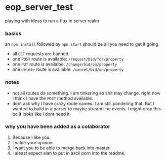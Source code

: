 # eop_server_test
playing with ideas to run a flux in server realm

### basics ###
an `npm install` followed by `npm start` should be all you need to get it going. 

*  all `GET` requests are banned.
*  one `POST` route is available: `/request/bid/for/property`
*  one `PUT` route is availalbe: `/change/bid/on/property`
*  one `delete` route is available: `/cancel/bid/on/property`

### notes ###
*  not all routes do something. I am tinkering so shit may change. right now I think I have the `POST` method available.
*  dont ask why I have crazy route names. I am still pondering that. But I wanted to build in a parser to maybe stream line events. I might drop this bc it looks like I dont need it

### why you have been added as a colaborator ###
1.  Because I like you.
2.  I value your opinion.
3.  I want you to be able to merge back into master.
4.  I aleast expect alan to put in ascii porn into the readme.
